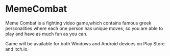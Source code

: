 # MemeCombat
Meme Combat is a fighting video game,which contains
famous greek personalities where each one person has unique moves,
so you are able to play and have as much fun as you can.

Game will be available for both Windows and Android devices on Play Store and itch.io.
